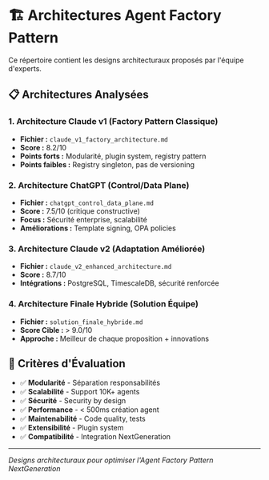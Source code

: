 # 🏗️ Architectures Agent Factory Pattern

Ce répertoire contient les designs architecturaux proposés par l'équipe d'experts.

## 📋 Architectures Analysées

### 1. Architecture Claude v1 (Factory Pattern Classique)
- **Fichier :** `claude_v1_factory_architecture.md`
- **Score :** 8.2/10
- **Points forts :** Modularité, plugin system, registry pattern
- **Points faibles :** Registry singleton, pas de versioning

### 2. Architecture ChatGPT (Control/Data Plane)
- **Fichier :** `chatgpt_control_data_plane.md`
- **Score :** 7.5/10 (critique constructive)
- **Focus :** Sécurité enterprise, scalabilité
- **Améliorations :** Template signing, OPA policies

### 3. Architecture Claude v2 (Adaptation Améliorée)
- **Fichier :** `claude_v2_enhanced_architecture.md`
- **Score :** 8.7/10
- **Intégrations :** PostgreSQL, TimescaleDB, sécurité renforcée

### 4. Architecture Finale Hybride (Solution Équipe)
- **Fichier :** `solution_finale_hybride.md`
- **Score Cible :** > 9.0/10
- **Approche :** Meilleur de chaque proposition + innovations

## 🎯 Critères d'Évaluation

- ✅ **Modularité** - Séparation responsabilités
- ✅ **Scalabilité** - Support 10K+ agents
- ✅ **Sécurité** - Security by design
- ✅ **Performance** - < 500ms création agent
- ✅ **Maintenabilité** - Code quality, tests
- ✅ **Extensibilité** - Plugin system
- ✅ **Compatibilité** - Integration NextGeneration

---

*Designs architecturaux pour optimiser l'Agent Factory Pattern NextGeneration* 